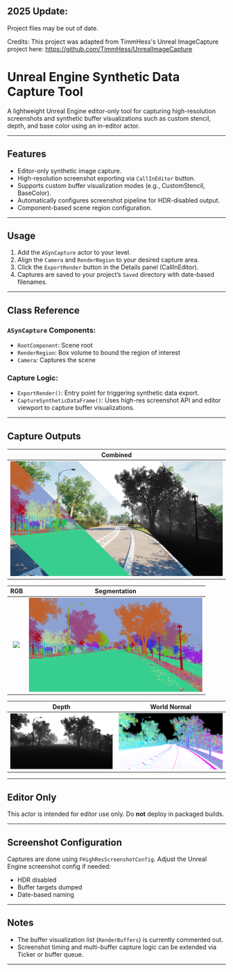 ## 2025 Update: 
Project files may be out of date.

Credits: 
This project was adapted from TimmHess's Unreal ImageCapture project here: https://github.com/TimmHess/UnrealImageCapture

# Unreal Engine Synthetic Data Capture Tool

A lightweight Unreal Engine editor-only tool for capturing high-resolution screenshots and synthetic buffer visualizations such as custom stencil, depth, and base color using an in-editor actor.

---

## Features

- Editor-only synthetic image capture.
- High-resolution screenshot exporting via `CallInEditor` button.
- Supports custom buffer visualization modes (e.g., CustomStencil, BaseColor).
- Automatically configures screenshot pipeline for HDR-disabled output.
- Component-based scene region configuration.

---

## Usage

1. Add the `ASynCapture` actor to your level.
2. Align the `Camera` and `RenderRegion` to your desired capture area.
3. Click the `ExportRender` button in the Details panel (CallInEditor).
4. Captures are saved to your project’s `Saved` directory with date-based filenames.

---

## Class Reference

### `ASynCapture` Components:

- `RootComponent`: Scene root
- `RenderRegion`: Box volume to bound the region of interest
- `Camera`: Captures the scene

### Capture Logic:

- `ExportRender()`: Entry point for triggering synthetic data export.
- `CaptureSyntheticDataFrame()`: Uses high-res screenshot API and editor viewport to capture buffer visualizations.

---

## Capture Outputs


| Combined |
|----------|
| ![Combined](Docs/Screenshots/Combined_RGB_Semantic_Depth.png) |

| RGB | Segmentation |
|:---:|:------------:|
| <img src="Docs/Screenshots/HighresScreenshot_2023.12.20-20.49.11_PPMI_RGB.png" width="400"/> | <img src="Docs/Screenshots/HighresScreenshot_2023.12.20-20.49.11_PPMI_Segmentation.png" width="400"/> |

| Depth | World Normal |
|:-----:|:------------:|
| <img src="Docs/Screenshots/HighresScreenshot_2023.12.20-20.49.11_PPMI_SceneDepth.png" width="400"/> | <img src="Docs/Screenshots/HighresScreenshot_2023.12.20-20.49.11_WorldNormal.png" width="400"/> |

---

## Editor Only

This actor is intended for editor use only. Do **not** deploy in packaged builds.

---

## Screenshot Configuration

Captures are done using `FHighResScreenshotConfig`. Adjust the Unreal Engine screenshot config if needed:
- HDR disabled
- Buffer targets dumped
- Date-based naming

---

## Notes

- The buffer visualization list (`RenderBuffers`) is currently commented out.
- Screenshot timing and multi-buffer capture logic can be extended via Ticker or buffer queue.

---
